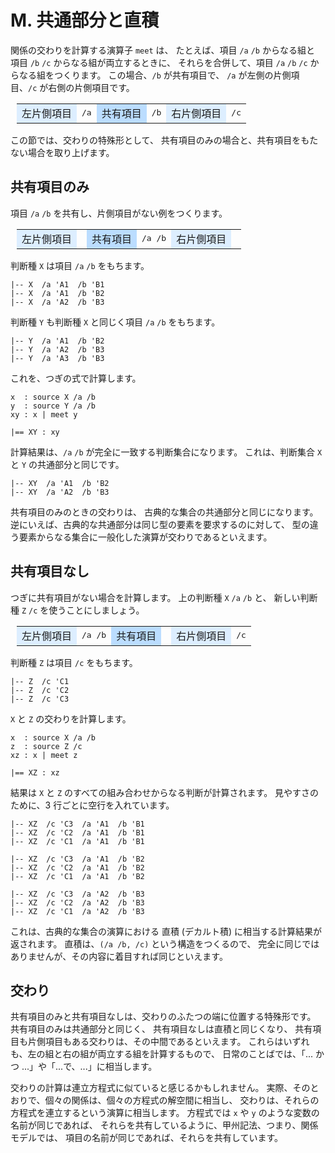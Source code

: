 # M. 共通部分と直積


関係の交わりを計算する演算子 `meet` は、
たとえば、項目 `/a` `/b` からなる組と
項目 `/b` `/c` からなる組が両立するときに、
それらを合併して、項目 `/a` `/b` `/c` からなる組をつくります。
この場合、`/b` が共有項目で、
`/a` が左側の片側項目、`/c` が右側の片側項目です。

  <div style="margin-left:10px">
    <table>
     <tr>
      <td bgcolor="#def">左片側項目</td>
      <td><tt>/a</tt></td>
      <td bgcolor="#bdf">共有項目</td>
      <td><tt>/b</tt></td>
      <td bgcolor="#def">右片側項目</td>
      <td><tt>/c</tt></td>
     </tr>
    </table>
  </div>

この節では、交わりの特殊形として、
共有項目のみの場合と、共有項目をもたない場合を取り上げます。


## 共有項目のみ

項目 `/a` `/b` を共有し、片側項目がない例をつくります。

  <div style="margin-left:10px">
    <table>
     <tr>
      <td bgcolor="#def">左片側項目</td>
      <td></td>
      <td bgcolor="#bdf">共有項目</td>
      <td><tt>/a /b</tt></td>
      <td bgcolor="#def">右片側項目</td>
      <td></td>
     </tr>
    </table>
  </div>

判断種 `X` は項目 `/a` `/b` をもちます。

```text
|-- X  /a 'A1  /b 'B1
|-- X  /a 'A1  /b 'B2
|-- X  /a 'A2  /b 'B3
```

判断種 `Y` も判断種 `X` と同じく項目 `/a` `/b` をもちます。

```text
|-- Y  /a 'A1  /b 'B2
|-- Y  /a 'A2  /b 'B3
|-- Y  /a 'A3  /b 'B3
```

これを、つぎの式で計算します。

```text
x  : source X /a /b
y  : source Y /a /b
xy : x | meet y

|== XY : xy
```

計算結果は、`/a` `/b` が完全に一致する判断集合になります。
これは、判断集合 `X` と `Y` の共通部分と同じです。

```text
|-- XY  /a 'A1  /b 'B2
|-- XY  /a 'A2  /b 'B3
```

共有項目のみのときの交わりは、
古典的な集合の共通部分と同じになります。
逆にいえば、古典的な共通部分は同じ型の要素を要求するのに対して、
型の違う要素からなる集合に一般化した演算が交わりであるといえます。


## 共有項目なし

つぎに共有項目がない場合を計算します。
上の判断種 `X` `/a` `/b` と、
新しい判断種 `Z` `/c` を使うことにしましょう。

  <div style="margin-left:10px">
    <table>
     <tr>
      <td bgcolor="#def">左片側項目</td>
      <td><tt>/a /b</tt></td>
      <td bgcolor="#bdf">共有項目</td>
      <td></td>
      <td bgcolor="#def">右片側項目</td>
      <td><tt>/c</tt></td>
     </tr>
    </table>
  </div>

判断種 `Z` は項目 `/c` をもちます。

```text
|-- Z  /c 'C1
|-- Z  /c 'C2
|-- Z  /c 'C3
```

`X` と `Z` の交わりを計算します。

```text
x  : source X /a /b
z  : source Z /c
xz : x | meet z

|== XZ : xz
```

結果は `X` と `Z` のすべての組み合わせからなる判断が計算されます。
見やすさのために、3 行ごとに空行を入れています。

```text
|-- XZ  /c 'C3  /a 'A1  /b 'B1
|-- XZ  /c 'C2  /a 'A1  /b 'B1
|-- XZ  /c 'C1  /a 'A1  /b 'B1

|-- XZ  /c 'C3  /a 'A1  /b 'B2
|-- XZ  /c 'C2  /a 'A1  /b 'B2
|-- XZ  /c 'C1  /a 'A1  /b 'B2

|-- XZ  /c 'C3  /a 'A2  /b 'B3
|-- XZ  /c 'C2  /a 'A2  /b 'B3
|-- XZ  /c 'C1  /a 'A2  /b 'B3
```

これは、古典的な集合の演算における
直積 (デカルト積) に相当する計算結果が返されます。
直積は、`(/a /b, /c)` という構造をつくるので、
完全に同じではありませんが、その内容に着目すれば同じといえます。


## 交わり

共有項目のみと共有項目なしは、交わりのふたつの端に位置する特殊形です。
共有項目のみは共通部分と同じく、
共有項目なしは直積と同じくなり、
共有項目も片側項目もある交わりは、その中間であるといえます。
これらはいずれも、左の組と右の組が両立する組を計算するもので、
日常のことばでは、「... かつ ...」や「...で、...」に相当します。

交わりの計算は連立方程式に似ていると感じるかもしれません。
実際、そのとおりで、個々の関係は、個々の方程式の解空間に相当し、
交わりは、それらの方程式を連立するという演算に相当します。
方程式では `x` や `y` のような変数の名前が同じであれば、
それらを共有しているように、甲州記法、つまり、関係モデルでは、
項目の名前が同じであれば、それらを共有しています。


[M.k]:   ../M/M.k


